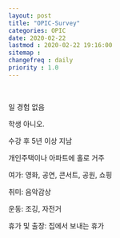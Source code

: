 ```yaml
---
layout: post
title: "OPIC-Survey"
categories: OPIC
date: 2020-02-22
lastmod : 2020-02-22 19:16:00
sitemap :
changefreq : daily
priority : 1.0
---
```


<br>

일 경험 없음

학생 아니오. 

수강 후 5년 이상 지남

개인주택이나 아파트에 홀로 거주

여가: 영화, 공연, 콘서트, 공원, 쇼핑

취미: 음악감상

운동: 조깅, 자전거

휴가 및 출장: 집에서 보내는 휴가



